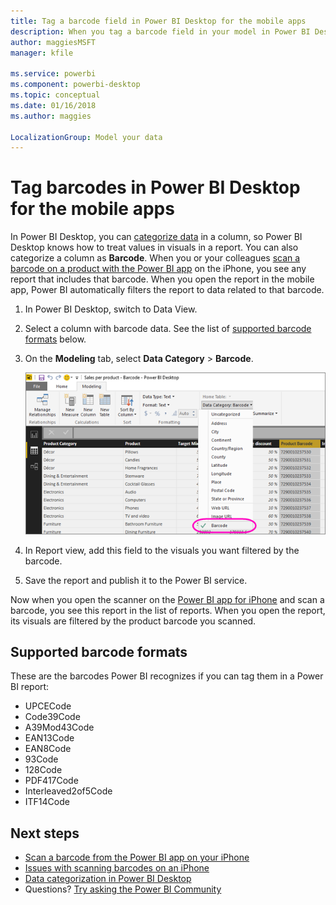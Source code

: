 ```yaml
---
title: Tag a barcode field in Power BI Desktop for the mobile apps
description: When you tag a barcode field in your model in Power BI Desktop, you can filter data for barcodes automatically in the Power BI app on your iPhone.
author: maggiesMSFT
manager: kfile

ms.service: powerbi
ms.component: powerbi-desktop
ms.topic: conceptual
ms.date: 01/16/2018
ms.author: maggies

LocalizationGroup: Model your data
---
```

# Tag barcodes in Power BI Desktop for the mobile apps
In Power BI Desktop, you can [categorize data](desktop-data-categorization.md) in a column, so Power BI Desktop knows how to treat values in visuals in a report. You can also categorize a column as **Barcode**. When you or your colleagues [scan a barcode on a product with the Power BI app](mobile-apps-scan-barcode-iphone.md) on the iPhone, you see any report that includes that barcode. When you open the report in the mobile app, Power BI automatically filters the report to data related to that barcode.

1. In Power BI Desktop, switch to Data View.
2. Select a column with barcode data. See the list of [supported barcode formats](#supported-barcode-formats) below.
3. On the **Modeling** tab, select **Data Category** > **Barcode**.
   
    ![Data category list](media/desktop-mobile-barcodes/power-bi-desktop-barcode.png)
4. In Report view, add this field to the visuals you want filtered by the barcode.
5. Save the report and publish it to the Power BI service.

Now when you open the scanner on the [Power BI app for iPhone](mobile-ios-ipad-iphone-apps.md) and scan a barcode, you see this report in the list of reports. When you open the report, its visuals are filtered by the product barcode you scanned.

## Supported barcode formats
These are the barcodes Power BI recognizes if you can tag them in a Power BI report: 

* UPCECode 
* Code39Code  
* A39Mod43Code 
* EAN13Code 
* EAN8Code  
* 93Code  
* 128Code 
* PDF417Code 
* Interleaved2of5Code 
* ITF14Code 

## Next steps
* [Scan a barcode from the Power BI app on your iPhone](mobile-apps-scan-barcode-iphone.md)
* [Issues with scanning barcodes on an iPhone](mobile-apps-scan-barcode-iphone.md#issues-with-scanning-a-barcode)
* [Data categorization in Power BI Desktop](desktop-data-categorization.md)  
* Questions? [Try asking the Power BI Community](http://community.powerbi.com/)

